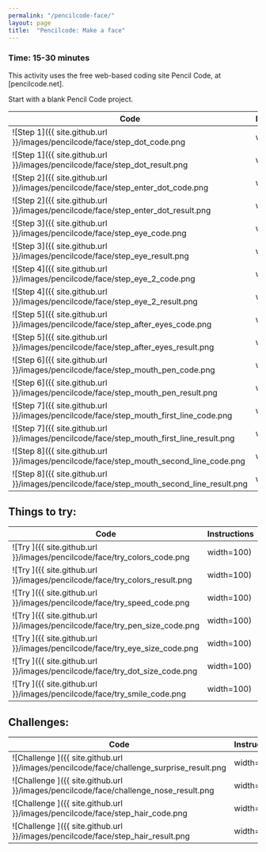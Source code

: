 ```yaml
---
permalink: "/pencilcode-face/"
layout: page
title:  "Pencilcode: Make a face"
---
```


### Time: 15-30 minutes

This activity uses the free web-based coding site Pencil Code, at [pencilcode.net].

Start with a blank Pencil Code project.

| **Code** | **Instructions** |
| -------- | ---------------- |
| ![Step 1]({{ site.github.url }}/images/pencilcode/face/step_dot_code.png | width=100) | 1. Draw a large dot (look in the "Art" section) |
| ![Step 1]({{ site.github.url }}/images/pencilcode/face/step_dot_result.png | width=100) |  |
| ![Step 2]({{ site.github.url }}/images/pencilcode/face/step_enter_dot_code.png | width=100) | 2. Turn right and go forward, to move to where we can draw an eye |
| ![Step 2]({{ site.github.url }}/images/pencilcode/face/step_enter_dot_result.png | width=100) |  |
| ![Step 3]({{ site.github.url }}/images/pencilcode/face/step_eye_code.png | width=100) | 3. Draw an eye by drawing a  small dot |
| ![Step 3]({{ site.github.url }}/images/pencilcode/face/step_eye_result.png | width=100) |  |
| ![Step 4]({{ site.github.url }}/images/pencilcode/face/step_eye_2_code.png | width=100) | 4. Turn all the way around (180 degrees) so you're pointed back where you came from, take a big step forward, and draw the other eye |
| ![Step 4]({{ site.github.url }}/images/pencilcode/face/step_eye_2_result.png | width=100) |  |
| ![Step 5]({{ site.github.url }}/images/pencilcode/face/step_after_eyes_code.png | width=100) | 5. Turn all the way around again, and step forward into the middle of the large circle |
| ![Step 5]({{ site.github.url }}/images/pencilcode/face/step_after_eyes_result.png | width=100) |  |
| ![Step 6]({{ site.github.url }}/images/pencilcode/face/step_mouth_pen_code.png | width=100) | 6. Let's get in position to draw the mouth! Turn right so you're pointed downwards, step forward, and set the pen to draw where the turtle goes |
| ![Step 6]({{ site.github.url }}/images/pencilcode/face/step_mouth_pen_result.png | width=100) |  |
| ![Step 7]({{ site.github.url }}/images/pencilcode/face/step_mouth_first_line_code.png | width=100) | 7. Turn right and go forward to draw one side of the mouth |
| ![Step 7]({{ site.github.url }}/images/pencilcode/face/step_mouth_first_line_result.png | width=100) |  |
| ![Step 8]({{ site.github.url }}/images/pencilcode/face/step_mouth_second_line_code.png | width=100) | 8. Turn all the way around, and then take a big step forward to draw the other side of the mouth |
| ![Step 8]({{ site.github.url }}/images/pencilcode/face/step_mouth_second_line_result.png | width=100) |  |

Things to try:
---------------
| **Code** | **Instructions** |
| -------- | ---------------- |
| ![Try ]({{ site.github.url }}/images/pencilcode/face/try_colors_code.png | width=100) | Try changing the colors of the different parts of the face. What color combination is your favorite? What if all the colors are the same? |
| ![Try ]({{ site.github.url }}/images/pencilcode/face/try_colors_result.png | width=100) |  |
| ![Try ]({{ site.github.url }}/images/pencilcode/face/try_speed_code.png | width=100) | Try putting a **Speed** block at the beginning. Can you understand what the turtle is doing if the speed is very fast? |
| ![Try ]({{ site.github.url }}/images/pencilcode/face/try_pen_size_code.png | width=100) | Try changing the pen size! Does it look better when it's large? Or small? |
| ![Try ]({{ site.github.url }}/images/pencilcode/face/try_eye_size_code.png | width=100) | Try changing the size of the eyes! Does the face look weird when they're big? |
| ![Try ]({{ site.github.url }}/images/pencilcode/face/try_dot_size_code.png | width=100) | Try changing the size of the big dot that makes the face at the beginning! Does it look like a baby when it's big? Like an alien when it's small? |
| ![Try ]({{ site.github.url }}/images/pencilcode/face/try_smile_code.png | width=100) | This face seems kind of sad, right? Try removing the mouth code from your program (everything under the last **Pen** block) and putting in this code instead. Does that cheer the face up? |

Challenges:
-------------
| **Code** | **Instructions** |
| -------- | ---------------- |
| ![Challenge ]({{ site.github.url }}/images/pencilcode/face/challenge_surprise_result.png | width=100) | Challenge 1: Can you make the face surprised? |
| ![Challenge ]({{ site.github.url }}/images/pencilcode/face/challenge_nose_result.png | width=100) | Challenge 1: Can you give the face a nose? |
| ![Challenge ]({{ site.github.url }}/images/pencilcode/face/step_hair_code.png | width=100) | Challenge 1: Can you give the face some hair? Try entering this code and seeing what happens. |
| ![Challenge ]({{ site.github.url }}/images/pencilcode/face/step_hair_result.png | width=100) |  |

